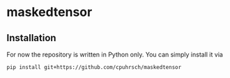 # maskedtensor

## Installation

For now the repository is written in Python only. You can simply install it via
```
pip install git+https://github.com/cpuhrsch/maskedtensor
```
